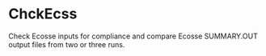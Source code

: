 # ChckEcss
Check Ecosse inputs for compliance and compare Ecosse SUMMARY.OUT output files from two or three runs.
